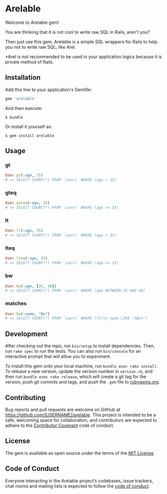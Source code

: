 # Arelable

Welcome to Arelable gem!

You are thinking that it is not cool to write raw SQL in Rails, aren't you?

Then just use this gem.
Arelable is a simple SQL wrappers for Rails to help you not to write raw SQL, like Arel.

*Arel is not recommended to be used in your application logics because it is private method of Rails.


## Installation

Add this line to your application's Gemfile:

```ruby
gem 'arelable'
```

And then execute:

    $ bundle

Or install it yourself as:

    $ gem install arelable

## Usage

### gt

```ruby
User.gt(:age, 35)
# => SELECT COUNT(*) FROM `users` WHERE (age > 35)
```

### gteq
```ruby
User.geteq(:age, 35)
# => SELECT COUNT(*) FROM `users` WHERE (age >= 35)
```

### lt
```ruby
User.lt(:age, 35)
# => SELECT COUNT(*) FROM `users` WHERE (age < 35)
```

### lteq
```ruby
User.lteq(:age, 35)
# => SELECT COUNT(*) FROM `users` WHERE (age <= 35)
```

### bw
```ruby
User.bw(:age, [35, 40])
# => SELECT COUNT(*) FROM `users` WHERE (age BETWEEN 35 AND 40)
```

### matches
```ruby
User.bw(:name, "Bo")
# => SELECT COUNT(*) FROM `users` WHERE (first_name LIKE '%Bo%')
```

## Development

After checking out the repo, run `bin/setup` to install dependencies. Then, run `rake spec` to run the tests. You can also run `bin/console` for an interactive prompt that will allow you to experiment.

To install this gem onto your local machine, run `bundle exec rake install`. To release a new version, update the version number in `version.rb`, and then run `bundle exec rake release`, which will create a git tag for the version, push git commits and tags, and push the `.gem` file to [rubygems.org](https://rubygems.org).

## Contributing

Bug reports and pull requests are welcome on GitHub at https://github.com/[USERNAME]/arelable. This project is intended to be a safe, welcoming space for collaboration, and contributors are expected to adhere to the [Contributor Covenant](http://contributor-covenant.org) code of conduct.

## License

The gem is available as open source under the terms of the [MIT License](https://opensource.org/licenses/MIT).

## Code of Conduct

Everyone interacting in the Arelable project’s codebases, issue trackers, chat rooms and mailing lists is expected to follow the [code of conduct](https://github.com/[USERNAME]/arelable/blob/master/CODE_OF_CONDUCT.md).

